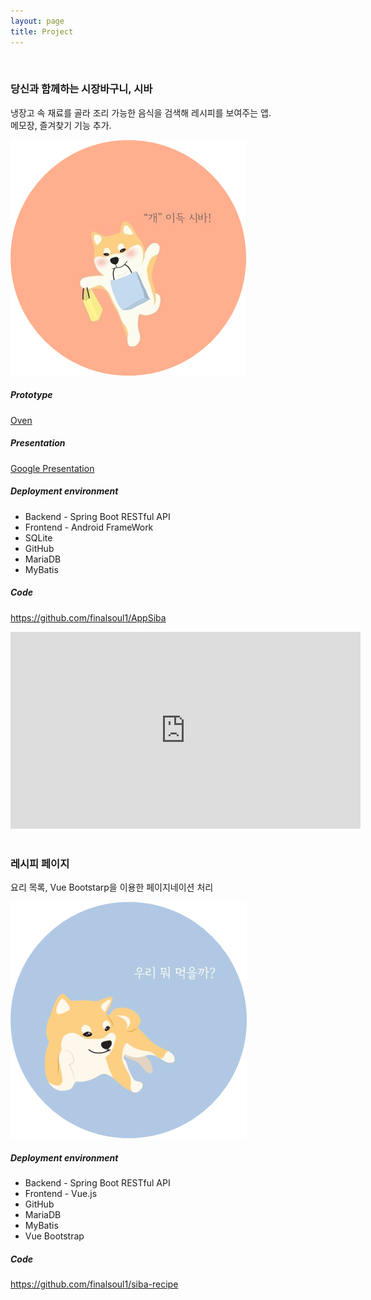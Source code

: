 ```yaml
---
layout: page
title: Project
---
```

<br>

<div class="message"> 
  <h3>당신과 함께하는 시장바구니, 시바</h3>

  <p class="floatMessage">
    냉장고 속 재료를 골라 조리 가능한 음식을 검색해 레시피를 보여주는 앱.<br>
    메모장, 즐겨찾기 기능 추가.
  </p>


  <img id="sibamas" src="/public/img/sibamas.png">

  <h5 class="hInline">Prototype</h5>
  <a class="aMar" href="https://ovenapp.io/view/comxGroVXog2zwxJMBagwbALww0DfqKT#jlEZQ" target="_sub">Oven</a>

  <h5>Presentation</h5>
  <a class="aMar" href="https://docs.google.com/presentation/d/1SgZRlXlPsgIhLsZIPt_AuwEogmz46c8Q1IsyJRxkJ7c/edit#slide=id.p1" target="_sub">Google Presentation</a>

  <h5>Deployment environment</h5>
  <ul>
    <li>Backend - Spring Boot RESTful API</li>
    <li>Frontend - Android FrameWork</li>
    <li>SQLite</li>
    <li>GitHub</li>
    <li>MariaDB</li>
    <li>MyBatis</li>
  </ul>

  <h5>Code</h5>
  <a class="aMar" href="https://github.com/finalsoul1/AppSiba" target="_sub">https://github.com/finalsoul1/AppSiba</a>
  <p></p>

  <iframe width="560" height="315" src="https://www.youtube.com/embed/GyynTv2R8c8" frameborder="0" allow="accelerometer; autoplay; encrypted-media; gyroscope; picture-in-picture" allowfullscreen></iframe>
</div>

<br>

<div class="message"> 
  <h3>레시피 페이지</h3>

  <p class="floatMessage">
    요리 목록, Vue Bootstarp을 이용한 페이지네이션 처리
  </p>

  <img id="sibamas" src="/public/img/sibrecipe.png">

  <h5>Deployment environment</h5>
  <ul>
    <li>Backend - Spring Boot RESTful API</li>
    <li>Frontend - Vue.js</li>
    <li>GitHub</li>
    <li>MariaDB</li>
    <li>MyBatis</li>
    <li>Vue Bootstrap</li>
  </ul>

  <h5>Code</h5>
  <a class="aMar" href="https://github.com/finalsoul1/siba-recipe" target="_sub">https://github.com/finalsoul1/siba-recipe</a>

</div>

